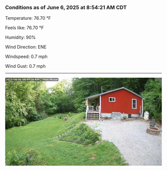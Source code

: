 ### Conditions as of June 6, 2025 at 8:54:21 AM CDT 

Temperature: 76.70 &deg;F

Feels like: 76.70 &deg;F

Humidity: 90%

Wind Direction: ENE

Windspeed: 0.7 mph

Wind Gust: 0.7 mph

---

<img src="./images/latest.jpeg"/>

